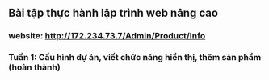 ## Bài tập thực hành lập trình web nâng cao
### website:  http://172.234.73.7/Admin/Product/Info <br>
### Tuần 1: Cấu hình dự án, viết chức năng hiển thị, thêm sản phẩm (hoàn thành)


